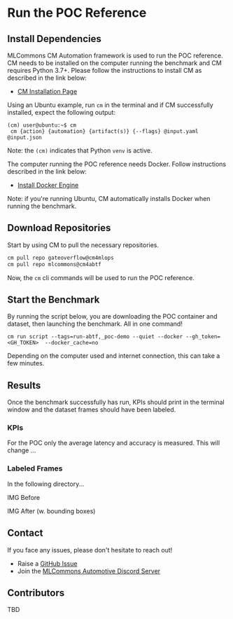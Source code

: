 # Run the POC Reference

## Install Dependencies

MLCommons CM Automation framework is used to run the POC reference. CM needs to be installed on the computer running the benchmark and CM requires Python 3.7+. Please follow the instructions to install CM as described in the link below:

* [CM Installation Page](https://docs.mlcommons.org/ck/install)

Using an Ubuntu example, run `cm` in the terminal and if CM successfully installed, expect the following output:

```
(cm) user@ubuntu:~$ cm 
 cm {action} {automation} {artifact(s)} {--flags} @input.yaml @input.json
```

Note: the `(cm)` indicates that Python `venv` is active.

The computer running the POC reference needs Docker. Follow instructions described in the link below:

* [Install Docker Engine](https://docs.docker.com/engine/install/)

Note: if you're running Ubuntu, CM automatically installs Docker when running the benchmark.

## Download Repositories

Start by using CM to pull the necessary repositories.

```bash
cm pull repo gateoverflow@cm4mlops
cm pull repo mlcommons@cm4abtf
```

Now, the `cm` cli commands will be used to run the POC reference.

## Start the Benchmark

By running the script below, you are downloading the POC container and dataset, then launching the benchmark. All in one command!

```
cm run script --tags=run-abtf,_poc-demo --quiet --docker --gh_token=<GH_TOKEN>  --docker_cache=no
```

Depending on the computer used and internet connection, this can take a few minutes.

## Results

Once the benchmark successfully has run, KPIs should print in the terminal window and the dataset frames should have been labeled.

### KPIs

For the POC only the average latency and accuracy is measured. This will change ... 

### Labeled Frames

In the following directory... 

IMG Before

IMG After (w. bounding boxes)

## Contact

If you face any issues, please don't hesitate to reach out!

* Raise a [GitHub Issue](https://github.com/mlcommons/cm4abtf/issues)
* Join the [MLCommons Automotive Discord Server](https://discord.gg/jBxH9GvftZ)

## Contributors

TBD